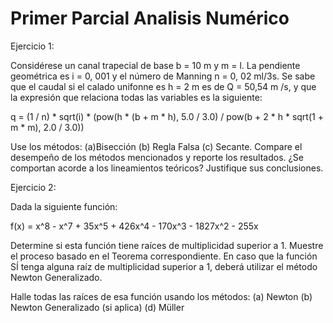 # Primer Parcial Analisis Numérico

Ejercicio 1:

Considérese un canal trapecial de base b = 10 m y m = l. La pendiente
geométrica es i = 0, 001 y el número de Manning n = 0, 02 ml/3s. Se sabe que el caudal
si el calado unifonne es h = 2 m es de Q = 50,54 m /s, y que la expresión que relaciona
todas las variables es la siguiente:

q = (1 / n) * sqrt(i) * (pow(h * (b + m * h), 5.0 / 3.0) / pow(b + 2 * h * sqrt(1 + m * m), 2.0 / 3.0))

Use los métodos: (a)Bisección (b) Regla Falsa (c) Secante. 
Compare el desempeño de los métodos mencionados y reporte los resultados. ¿Se comportan acorde a los 
lineamientos teóricos? Justifique sus conclusiones.
 
Ejercicio 2: 

Dada la siguiente función:

f(x) = x^8 - x^7 + 35x^5 + 426x^4 - 170x^3 - 1827x^2 - 255x 

Determine si esta función tiene raíces de multiplicidad superior a 1. Muestre el proceso basado en el 
Teorema correspondiente. En caso que la función SÍ tenga alguna raíz de multiplicidad superior a 1, deberá 
utilizar el método Newton Generalizado.

Halle todas las raíces de esa función usando los métodos:
(a) Newton (b) Newton Generalizado (si aplica) (d) Müller
